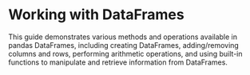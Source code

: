 # Working with DataFrames

This guide demonstrates various methods and operations available in pandas DataFrames, including creating DataFrames, adding/removing columns and rows, performing arithmetic operations, and using built-in functions to manipulate and retrieve information from DataFrames.
